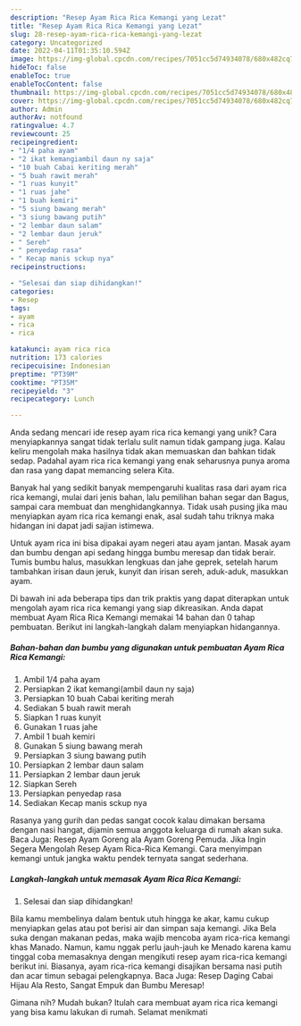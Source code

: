 ```yaml
---
description: "Resep Ayam Rica Rica Kemangi yang Lezat"
title: "Resep Ayam Rica Rica Kemangi yang Lezat"
slug: 28-resep-ayam-rica-rica-kemangi-yang-lezat
category: Uncategorized
date: 2022-04-11T01:35:10.594Z
image: https://img-global.cpcdn.com/recipes/7051cc5d74934078/680x482cq70/ayam-rica-rica-kemangi-foto-resep-utama.jpg
hideToc: false
enableToc: true
enableTocContent: false
thumbnail: https://img-global.cpcdn.com/recipes/7051cc5d74934078/680x482cq70/ayam-rica-rica-kemangi-foto-resep-utama.jpg
cover: https://img-global.cpcdn.com/recipes/7051cc5d74934078/680x482cq70/ayam-rica-rica-kemangi-foto-resep-utama.jpg
author: Admin
authorAv: notfound
ratingvalue: 4.7
reviewcount: 25
recipeingredient:
- "1/4 paha ayam"
- "2 ikat kemangiambil daun ny saja"
- "10 buah Cabai keriting merah"
- "5 buah rawit merah"
- "1 ruas kunyit"
- "1 ruas jahe"
- "1 buah kemiri"
- "5 siung bawang merah"
- "3 siung bawang putih"
- "2 lembar daun salam"
- "2 lembar daun jeruk"
- " Sereh"
- " penyedap rasa"
- " Kecap manis sckup nya"
recipeinstructions:

- "Selesai dan siap dihidangkan!"
categories:
- Resep
tags:
- ayam
- rica
- rica

katakunci: ayam rica rica 
nutrition: 173 calories
recipecuisine: Indonesian
preptime: "PT39M"
cooktime: "PT35M"
recipeyield: "3"
recipecategory: Lunch

---
```





Anda sedang mencari ide resep ayam rica rica kemangi yang unik? Cara menyiapkannya sangat tidak terlalu sulit namun tidak gampang juga. Kalau keliru mengolah maka hasilnya tidak akan memuaskan dan bahkan tidak sedap. Padahal ayam rica rica kemangi yang enak seharusnya punya aroma dan rasa yang dapat memancing selera Kita.





Banyak hal yang sedikit banyak mempengaruhi kualitas rasa dari ayam rica rica kemangi, mulai dari jenis bahan, lalu pemilihan bahan segar dan Bagus, sampai cara membuat dan menghidangkannya. Tidak usah pusing jika mau menyiapkan ayam rica rica kemangi enak,      asal sudah tahu triknya maka hidangan ini dapat jadi sajian istimewa.














Untuk ayam rica ini bisa dipakai ayam negeri atau ayam jantan. Masak ayam dan bumbu dengan api sedang hingga bumbu meresap dan tidak berair. Tumis bumbu halus, masukkan lengkuas dan jahe geprek, setelah harum tambahkan irisan daun jeruk, kunyit dan irisan sereh, aduk-aduk, masukkan ayam.






Di bawah ini ada beberapa tips dan trik praktis yang dapat diterapkan untuk mengolah ayam rica rica kemangi yang siap dikreasikan. Anda dapat membuat Ayam Rica Rica Kemangi memakai 14 bahan dan 0 tahap pembuatan. Berikut ini langkah-langkah dalam menyiapkan hidangannya.

<!--inarticleads1-->

##### Bahan-bahan dan bumbu yang digunakan untuk pembuatan Ayam Rica Rica Kemangi:

1. Ambil 1/4 paha ayam
1. Persiapkan 2 ikat kemangi(ambil daun ny saja)
1. Persiapkan 10 buah Cabai keriting merah
1. Sediakan 5 buah rawit merah
1. Siapkan 1 ruas kunyit
1. Gunakan 1 ruas jahe
1. Ambil 1 buah kemiri
1. Gunakan 5 siung bawang merah
1. Persiapkan 3 siung bawang putih
1. Persiapkan 2 lembar daun salam
1. Persiapkan 2 lembar daun jeruk
1. Siapkan  Sereh
1. Persiapkan  penyedap rasa
1. Sediakan  Kecap manis sckup nya


Rasanya yang gurih dan pedas sangat cocok kalau dimakan bersama dengan nasi hangat, dijamin semua anggota keluarga di rumah akan suka. Baca Juga: Resep Ayam Goreng ala Ayam Goreng Pemuda. Jika Ingin Segera Mengolah Resep Ayam Rica-Rica Kemangi. Cara menyimpan kemangi untuk jangka waktu pendek ternyata sangat sederhana. 

<!--inarticleads2-->

##### Langkah-langkah untuk memasak Ayam Rica Rica Kemangi:


1. Selesai dan siap dihidangkan!

Bila kamu membelinya dalam bentuk utuh hingga ke akar, kamu cukup menyiapkan gelas atau pot berisi air dan simpan saja kemangi. Jika Bela suka dengan makanan pedas, maka wajib mencoba ayam rica-rica kemangi khas Manado. Namun, kamu nggak perlu jauh-jauh ke Menado karena kamu tinggal coba memasaknya dengan mengikuti resep ayam rica-rica kemangi berikut ini. Biasanya, ayam rica-rica kemangi disajikan bersama nasi putih dan acar timun sebagai pelengkapnya. Baca Juga: Resep Daging Cabai Hijau Ala Resto, Sangat Empuk dan Bumbu Meresap! 

Gimana nih? Mudah bukan? Itulah cara membuat ayam rica rica kemangi yang bisa kamu lakukan di rumah. Selamat menikmati
